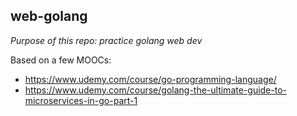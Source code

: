 ## web-golang

_Purpose of this repo: practice golang web dev_

Based on a few MOOCs:

- https://www.udemy.com/course/go-programming-language/
- https://www.udemy.com/course/golang-the-ultimate-guide-to-microservices-in-go-part-1
